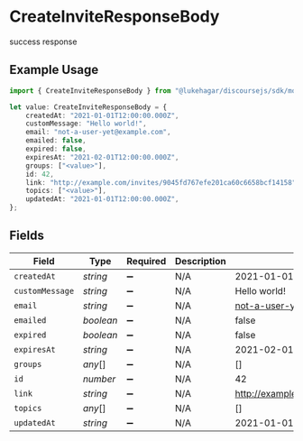 # CreateInviteResponseBody

success response

## Example Usage

```typescript
import { CreateInviteResponseBody } from "@lukehagar/discoursejs/sdk/models/operations";

let value: CreateInviteResponseBody = {
    createdAt: "2021-01-01T12:00:00.000Z",
    customMessage: "Hello world!",
    email: "not-a-user-yet@example.com",
    emailed: false,
    expired: false,
    expiresAt: "2021-02-01T12:00:00.000Z",
    groups: ["<value>"],
    id: 42,
    link: "http://example.com/invites/9045fd767efe201ca60c6658bcf14158",
    topics: ["<value>"],
    updatedAt: "2021-01-01T12:00:00.000Z",
};
```

## Fields

| Field                                                       | Type                                                        | Required                                                    | Description                                                 | Example                                                     |
| ----------------------------------------------------------- | ----------------------------------------------------------- | ----------------------------------------------------------- | ----------------------------------------------------------- | ----------------------------------------------------------- |
| `createdAt`                                                 | *string*                                                    | :heavy_minus_sign:                                          | N/A                                                         | 2021-01-01T12:00:00.000Z                                    |
| `customMessage`                                             | *string*                                                    | :heavy_minus_sign:                                          | N/A                                                         | Hello world!                                                |
| `email`                                                     | *string*                                                    | :heavy_minus_sign:                                          | N/A                                                         | not-a-user-yet@example.com                                  |
| `emailed`                                                   | *boolean*                                                   | :heavy_minus_sign:                                          | N/A                                                         | false                                                       |
| `expired`                                                   | *boolean*                                                   | :heavy_minus_sign:                                          | N/A                                                         | false                                                       |
| `expiresAt`                                                 | *string*                                                    | :heavy_minus_sign:                                          | N/A                                                         | 2021-02-01T12:00:00.000Z                                    |
| `groups`                                                    | *any*[]                                                     | :heavy_minus_sign:                                          | N/A                                                         | []                                                          |
| `id`                                                        | *number*                                                    | :heavy_minus_sign:                                          | N/A                                                         | 42                                                          |
| `link`                                                      | *string*                                                    | :heavy_minus_sign:                                          | N/A                                                         | http://example.com/invites/9045fd767efe201ca60c6658bcf14158 |
| `topics`                                                    | *any*[]                                                     | :heavy_minus_sign:                                          | N/A                                                         | []                                                          |
| `updatedAt`                                                 | *string*                                                    | :heavy_minus_sign:                                          | N/A                                                         | 2021-01-01T12:00:00.000Z                                    |